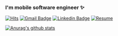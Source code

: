 ### I'm mobile software engineer ✨

[![Hits](https://hits.seeyoufarm.com/api/count/incr/badge.svg?url=https%3A%2F%2Fgithub.com%2FParkWoocheol)](https://github.com/ParkWoocheol)
[![Gmail Badge](https://img.shields.io/badge/-Gmail-d14836?style=flat-square&logo=Gmail&logoColor=white&link=mailto:mrparkwc@gmail.com)](mailto:mrparkwc@gmail.com)
[![Linkedin Badge](https://img.shields.io/badge/-LinkedIn-blue?style=flat-square&logo=Linkedin&logoColor=white&link=https://www.linkedin.com/in/parkwoocheol/)](https://www.linkedin.com/in/parkwoocheol/)
[![Resume](https://img.shields.io/static/v1?label=Woocheol&message=Resume&color=blue&link=https://parkwoocheol.com)](https://parkwoocheol.com)

[![Anurag's github stats](https://github-readme-stats.vercel.app/api?username=ParkWoocheol&theme=vue&show_icons=true)](https://github.com/anuraghazra/github-readme-stats)

<!--
**ParkWoocheol/ParkWoocheol** is a ✨ _special_ ✨ repository because its `README.md` (this file) appears on your GitHub profile.

Here are some ideas to get you started:

- 🔭 I’m currently working on ...
- 🌱 I’m currently learning ...
- 👯 I’m looking to collaborate on ...
- 🤔 I’m looking for help with ...
- 💬 Ask me about ...
- 📫 How to reach me: ...
- 😄 Pronouns: ...
- ⚡ Fun fact: ...
-->
